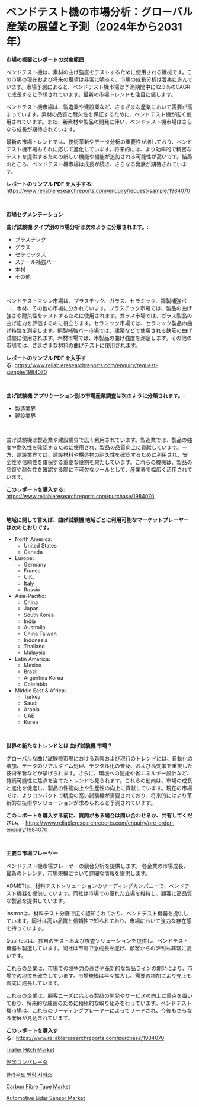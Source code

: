 <p><h1>ベンドテスト機の市場分析：グローバル産業の展望と予測（2024年から2031年）</h1></p><p><strong>市場の概要とレポートの対象範囲</strong></p>
<p><p>ベンドテスト機は、素材の曲げ強度をテストするために使用される機械です。この市場の現在および将来の展望は非常に明るく、市場の成長分析は着実に進んでいます。市場予測によると、ベンドテスト機市場は予測期間中に12.3％のCAGRで成長すると予想されています。最新の市場トレンドも注目に値します。</p><p>ベンドテスト機市場は、製造業や建設業など、さまざまな産業において需要が高まっています。素材の品質と耐久性を保証するために、ベンドテスト機が広く使用されています。また、新素材や製品の開発に伴い、ベンドテスト機市場はさらなる成長が期待されています。</p><p>最新の市場トレンドでは、技術革新やデータ分析の重要性が増しており、ベンドテスト機市場もそれに応じて進化しています。将来的には、より効率的で精密なテストを提供するための新しい機能や機能が追加される可能性が高いです。結局のところ、ベンドテスト機市場は成長が続き、さらなる発展が期待されています。</p></p>
<p><strong>レポートのサンプル PDF を入手する:</strong> <a href="https://www.reliableresearchreports.com/enquiry/request-sample/1984070">https://www.reliableresearchreports.com/enquiry/request-sample/1984070</a></p>
<p>&nbsp;</p>
<p><strong>市場セグメンテーション</strong></p>
<p><strong>曲げ試験機 タイプ別の市場分析は次のように分類されます。:</strong></p>
<p><ul><li>プラスチック</li><li>グラス</li><li>セラミックス</li><li>スチール補強バー</li><li>木材</li><li>その他</li></ul></p>
<p>&nbsp;</p>
<p><p>ベンドテストマシン市場は、プラスチック、ガラス、セラミック、鋼製補強バー、木材、その他の市場に分かれています。プラスチック市場では、製品の曲げ強さや耐久性をテストするために使用されます。ガラス市場では、ガラス製品の曲げ応力を評価するのに役立ちます。セラミック市場では、セラミック製品の曲げ特性を測定します。鋼製補強バー市場では、建築などで使用される鉄筋の曲げ試験に使用されます。木材市場では、木製品の曲げ強度を測定します。その他の市場では、さまざまな材料の曲げテストに使用されます。</p></p>
<p><strong>レポートのサンプル PDF を入手する:</strong>&nbsp;<a href="https://www.reliableresearchreports.com/enquiry/request-sample/1984070">https://www.reliableresearchreports.com/enquiry/request-sample/1984070</a></p>
<p>&nbsp;</p>
<p><strong> 曲げ試験機 アプリケーション別の市場産業調査は次のように分類されます。:</strong></p>
<p><ul><li>製造業界</li><li>建設業界</li></ul></p>
<p>&nbsp;</p>
<p><p>曲げ試験機は製造業や建設業界で広く利用されています。製造業では、製品の強度や耐久性を確認するために使用され、製品の品質向上に貢献しています。一方、建設業界では、建設材料や構造物の耐久性を確認するために利用され、安全性や信頼性を確保する重要な役割を果たしています。これらの機械は、製品の品質や耐久性を確認する際に不可欠なツールとして、産業界で幅広く活用されています。</p></p>
<p><strong>このレポートを購入する:</strong>&nbsp; <a href="https://www.reliableresearchreports.com/purchase/1984070">https://www.reliableresearchreports.com/purchase/1984070</a></p>
<p>&nbsp;</p>
<p><strong>地域に関して言えば、曲げ試験機 地域ごとに利用可能なマーケットプレーヤーは次のとおりです。:</strong></p>
<p><ul>
    <li>
        North America:
        <ul>
            <li>United States</li>
            <li>Canada</li>
        </ul>
    </li>
    <li>
        Europe:
        <ul>
            <li>Germany</li>
            <li>France</li>
            <li>U.K.</li>
            <li>Italy</li>
            <li>Russia</li>
        </ul>
    </li>
    <li>
        Asia-Pacific:
        <ul>
            <li>China</li>
            <li>Japan</li>
            <li>South Korea</li>
            <li>India</li>
            <li>Australia</li>
            <li>China Taiwan</li>
            <li>Indonesia</li>
            <li>Thailand</li>
            <li>Malaysia</li>
        </ul>
    </li>
    <li>
        Latin America:
        <ul>
            <li>Mexico</li>
            <li>Brazil</li>
            <li>Argentina Korea</li>
            <li>Colombia</li>
        </ul>
    </li>
    <li>
        Middle East & Africa:
        <ul>
            <li>Turkey</li>
            <li>Saudi</li>
            <li>Arabia</li>
            <li>UAE</li>
            <li>Korea</li>
        </ul>
    </li>
    </ul></p>
<p>&nbsp;</p>
<p><strong>世界の新たなトレンドとは 曲げ試験機 市場？</strong></p>
<p><p>グローバルな曲げ試験機市場における新興および現行のトレンドには、自動化の増加、データのリアルタイム処理、デジタル化の普及、および高効率を重視した技術革新などが挙げられます。さらに、環境への配慮や省エネルギー設計など、持続可能性に焦点を当てたトレンドも見られます。これらの動向は、市場の成長と進化を促進し、製品の性能向上や生産性の向上に貢献しています。現在の市場では、よりコンパクトで精度の高い試験機が需要されており、将来的にはより革新的な技術やソリューションが求められると予測されています。</p></p>
<p><strong>このレポートを購入する前に、質問がある場合は問い合わせるか、共有してください。</strong>- <a href="https://www.reliableresearchreports.com/enquiry/pre-order-enquiry/1984070">https://www.reliableresearchreports.com/enquiry/pre-order-enquiry/1984070</a></p>
<p>&nbsp;</p>
<p><strong>主要な市場プレーヤー</strong></p>
<p><p>ベンドテスト機市場プレーヤーの競合分析を提供します。 各企業の市場成長、最新のトレンド、市場規模について詳細な情報を提供します。</p><p>ADMETは、材料テストソリューションのリーディングカンパニーで、ベンドテスト機器を提供しています。同社は市場での優れた立場を維持し、顧客に高品質な製品を提供しています。</p><p>Instronは、材料テスト分野で広く認知されており、ベンドテスト機器を提供しています。同社は高い品質と信頼性で知られており、市場において強力な存在感を持っています。</p><p>Qualitestは、独自のテストおよび検査ソリューションを提供し、ベンドテスト機器も製造しています。同社は市場で急成長を遂げ、顧客からの評判も非常に高いです。</p><p>これらの企業は、市場での競争力の高さや革新的な製品ラインの開発により、市場での地位を確立しています。市場規模は年々拡大し、需要の増加により売上も着実に成長しています。</p><p>これらの企業は、顧客ニーズに応える製品の開発やサービスの向上に重点を置いており、将来的な成長のために積極的な取り組みを行っています。ベンドテスト機市場は、これらのリーディングプレーヤーによってリードされ、今後もさらなる発展が見込まれています。</p></p>
<p><strong>このレポートを購入する:</strong>&nbsp;&nbsp;<a href="https://www.reliableresearchreports.com/purchase/1984070">https://www.reliableresearchreports.com/purchase/1984070</a></p>
<p><p><a href="https://issuu.com/reportprime-2/docs/trailer-hitch-market-size-2030.pptx">Trailer Hitch Market</a></p><p><a href="https://github.com/cbigkbh02719/Market-Research-Report-List-1/blob/main/237429811769.md">光学コンパレータ</a></p><p><a href="https://github.com/vsr06p4p49/Market-Research-Report-List-1/blob/main/861306210912.md">클라우드 빌링 서비스</a></p><p><a href="https://simplistic-meeting-7ee.notion.site/Carbon-Fibre-Tape-Market-Size-2024-2031-Global-Industrial-Analysis-Key-Geographical-Regions-Mark-f27c0def364343f3aff807cd49073240">Carbon Fibre Tape Market</a></p><p><a href="https://issuu.com/reportprime-2/docs/automotive-lidar-sensor-market-size-2030.pptx">Automotive Lidar Sensor Market</a></p></p>